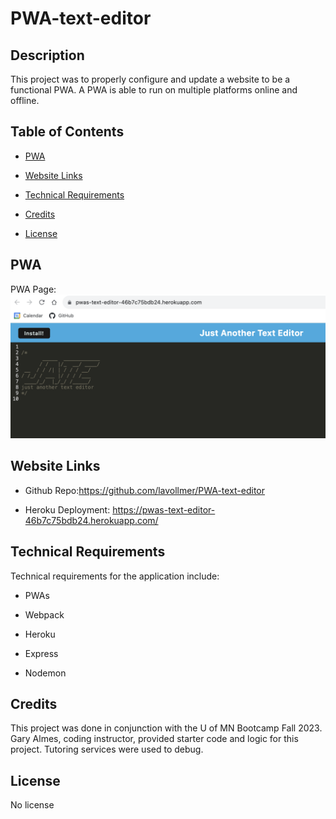 # PWA-text-editor

## Description

This project was to properly configure and update a website to be a functional PWA. A PWA is able to run on multiple platforms online and offline.

## Table of Contents

- [PWA](#pwa)
- [Website Links](#websitelinks)
- [Technical Requirements](#technicalrequirements)
- [Credits](#credits)
- [License](#license)

  <a id="pwa"></a>
## PWA

PWA Page:
![Preview PWA Screenshot](./Assets/JATE.png)

  <a id="websitelinks"></a>
## Website Links

* Github Repo:https://github.com/lavollmer/PWA-text-editor

* Heroku Deployment: https://pwas-text-editor-46b7c75bdb24.herokuapp.com/

  <a id="technicalrequirements"></a>
## Technical Requirements
Technical requirements for the application include:
* PWAs
* Webpack
* Heroku
* Express
* Nodemon

  <a id="credits"></a>
## Credits

This project was done in conjunction with the U of MN Bootcamp Fall 2023. Gary Almes, coding instructor, provided starter code and logic for this project. Tutoring services were used to debug.

  <a id="license"></a>

## License
No license